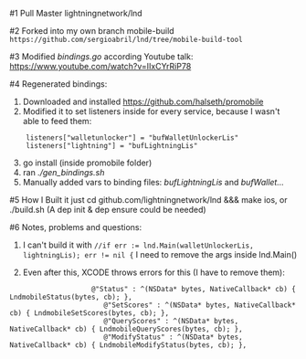 #1 Pull Master lightningnetwork/lnd

#2 Forked into my own branch mobile-build
`https://github.com/sergioabril/lnd/tree/mobile-build-tool`

#3 Modified *bindings.go* according Youtube talk: 
https://www.youtube.com/watch?v=IIxCYrRiP78

#4 Regenerated bindings:
1. Downloaded and installed https://github.com/halseth/promobile
2. Modified it to set listeners inside for every service, because I wasn't able to feed them:
```
	listeners["walletunlocker"] = "bufWalletUnlockerLis"
	listeners["lightning"] = "bufLightningLis"
```
3. go install (inside promobile folder)
4. ran *./gen_bindings.sh*
5. Manually added vars to binding files: *bufLightningLis* and *bufWallet...*

#5 How I Built it
just cd github.com/lightningnetwork/lnd &&& make ios, or ./build.sh
(A dep init & dep ensure could be needed)

#6 Notes, problems and questions:

1. I can't build it with `//if err := lnd.Main(walletUnlockerLis, lightningLis); err != nil {`
I need to remove the args inside lnd.Main()

2. Even after this, XCODE throws errors for this (I have to remove them):
```
                    @"Status" : ^(NSData* bytes, NativeCallback* cb) { LndmobileStatus(bytes, cb); },
                       @"SetScores" : ^(NSData* bytes, NativeCallback* cb) { LndmobileSetScores(bytes, cb); },
                       @"QueryScores" : ^(NSData* bytes, NativeCallback* cb) { LndmobileQueryScores(bytes, cb); },
                       @"ModifyStatus" : ^(NSData* bytes, NativeCallback* cb) { LndmobileModifyStatus(bytes, cb); },
```
